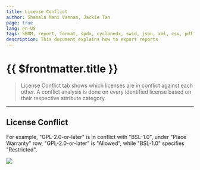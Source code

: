 ```yaml
---
title: License Conflict
author: Shamala Mani Vannan, Jackie Tan
page: true
lang: en-US
tags: SBOM, report, format, spdx, cyclonedx, swid, json, xml, csv, pdf, docx
description: This document explains how to export reports
---
```


<script setup>
import { companyConfig } from '../../../../config/companyConfig.js'
</script>

<ClientOnly>

# {{ $frontmatter.title }}

> License Conflict tab shows which licenses are in conflict against each other. A conflict analysis is done on every identified license based on their respective attribute category.

<hr class="thick" />

## License Conflict

For example, "GPL-2.0-or-later" is in conflict with "BSL-1.0", under "Place Warranty" row, "GPL-2.0-or-later" is "Allowed", while "BSL-1.0" specifies "Restricted".

  <div style="flex: 1;">
    <img src="/images/Code-Snippet/code-snippet8.png" />
  </div>

</ClientOnly>
